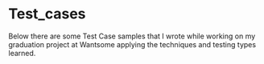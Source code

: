 # Test_cases
Below there are some Test Case samples that I wrote while working on my graduation project at Wantsome applying the techniques and testing types learned.
